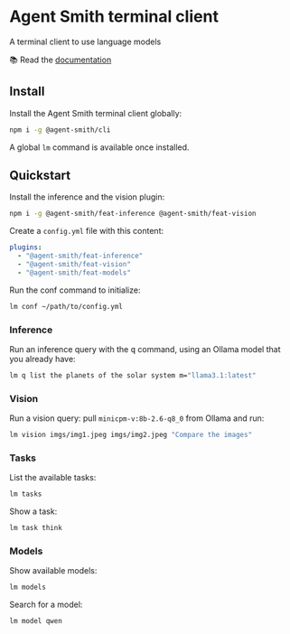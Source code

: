 # Agent Smith terminal client

A terminal client to use language models

:books: Read the [documentation](https://synw.github.io/agent-smith/terminal_client/install)

## Install

Install the Agent Smith terminal client globally:

```bash
npm i -g @agent-smith/cli
```

A global `lm` command is available once installed.

## Quickstart

Install the inference and the vision plugin:

```bash
npm i -g @agent-smith/feat-inference @agent-smith/feat-vision
```

Create a `config.yml` file with this content:

```yml
plugins:
  - "@agent-smith/feat-inference"
  - "@agent-smith/feat-vision"
  - "@agent-smith/feat-models"
```

Run the conf command to initialize:

```bash
lm conf ~/path/to/config.yml
```

### Inference

Run an inference query with the <kbd>q</kbd> command, using an Ollama model that you already have:

```bash
lm q list the planets of the solar system m="llama3.1:latest"
```

### Vision

Run a vision query: pull `minicpm-v:8b-2.6-q8_0` from Ollama and run:

```bash
lm vision imgs/img1.jpeg imgs/img2.jpeg "Compare the images"
```

### Tasks

List the available tasks:

```bash
lm tasks
```

Show a task:

```bash
lm task think
```

### Models

Show available models:

```bash
lm models
```

Search for a model:

```bash
lm model qwen
```